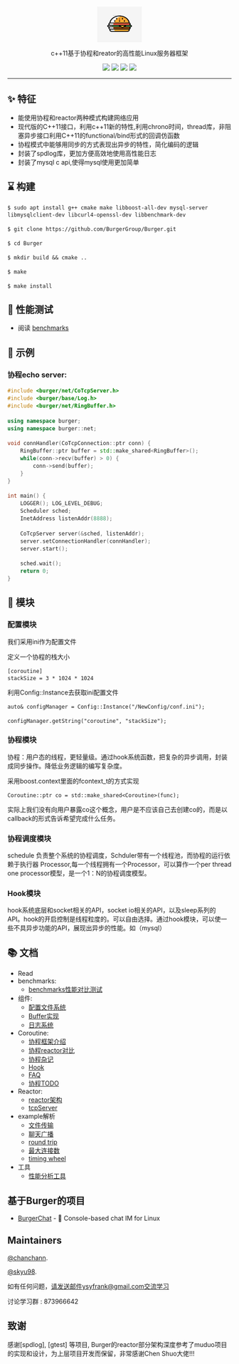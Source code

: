 <div align="center">

<img src="./docs/assets/logo.jpeg" width = "100" height = "80" alt="burger" align=center />

c++11基于协程和reator的高性能Linux服务器框架

![](https://img.shields.io/badge/release-v1.0-blue.svg)
![](https://img.shields.io/badge/build-passing-green.svg)
![](https://img.shields.io/badge/dependencies-up%20to%20date-green.svg)
![](https://img.shields.io/badge/license-MIT-blue.svg)

</div>


-----

## ✨ 特征

- 能使用协程和reactor两种模式构建网络应用
- 现代版的C++11接口，利用c++11新的特性,利用chrono时间，thread库，非阻塞异步接口利用C++11的functional/bind形式的回调仿函数 
- 协程模式中能够用同步的方式表现出异步的特性，简化编码的逻辑
- 封装了spdlog库，更加方便高效地使用高性能日志
- 封装了mysql c api,使得mysql使用更加简单


## ⌛️ 构建

```
$ sudo apt install g++ cmake make libboost-all-dev mysql-server libmysqlclient-dev libcurl4-openssl-dev libbenchmark-dev
 
$ git clone https://github.com/BurgerGroup/Burger.git

$ cd Burger

$ mkdir build && cmake ..

$ make 

$ make install   
```

## 🥇 性能测试

* 阅读 [benchmarks](./benchmarks/README.md)

## 🍭 示例

### 协程echo server:

```cpp
#include <burger/net/CoTcpServer.h>
#include <burger/base/Log.h>
#include <burger/net/RingBuffer.h>

using namespace burger;
using namespace burger::net;

void connHandler(CoTcpConnection::ptr conn) {
    RingBuffer::ptr buffer = std::make_shared<RingBuffer>();
    while(conn->recv(buffer) > 0) {
        conn->send(buffer);
    }
}

int main() {
    LOGGER(); LOG_LEVEL_DEBUG;
    Scheduler sched;
    InetAddress listenAddr(8888);

    CoTcpServer server(&sched, listenAddr);
    server.setConnectionHandler(connHandler);
    server.start();

    sched.wait();
    return 0;
}
```

## 💎 模块

### 配置模块

我们采用ini作为配置文件

定义一个协程的栈大小

```
[coroutine]
stackSize = 3 * 1024 * 1024
```
利用Config::Instance去获取ini配置文件
```
auto& configManager = Config::Instance("/NewConfig/conf.ini");

configManager.getString("coroutine", "stackSize");
````

### 协程模块

协程：用户态的线程，更轻量级。通过hook系统函数，把复杂的异步调用，封装成同步操作。降低业务逻辑的编写复杂度。

采用boost.context里面的fcontext_t的方式实现

```
Coroutine::ptr co = std::make_shared<Coroutine>(func);
```

实际上我们没有向用户暴露co这个概念，用户是不应该自己去创建co的，而是以callback的形式告诉希望完成什么任务。

### 协程调度模块

schedule 负责整个系统的协程调度，Schduler带有一个线程池，而协程的运行依赖于执行器 Processor,每一个线程拥有一个Processor，可以算作一个per thread one processor模型，是一个1：N的协程调度模型。

### Hook模块

hook系统底层和socket相关的API，socket io相关的API，以及sleep系列的API。hook的开启控制是线程粒度的。可以自由选择。通过hook模块，可以使一些不具异步功能的API，展现出异步的性能。如（mysql）

## 📚 文档

* Read 
* benchmarks:
  * [benchmarks性能对比测试](./benchmarks/README.md)
* 组件:
  * [配置文件系统](./docs/configSys.md)
  * [Buffer实现](./docs/buffer.md)
  * [日志系统](./docs/logger.md)
* Coroutine:
  * [协程框架介绍](./docs/co/co_arch.md)
  * [协程reactor对比](./docs/co/co_reactor.md)
  * [协程杂记](./docs/co/co_notes.md)
  * [Hook](./docs/co/hook.md)
  * [FAQ](./docs/co/co_faq.md)
  * [协程TODO](./docs/co/co_todo.md)
* Reactor:
  * [reactor架构](./docs/reactor.md)
  * [tcpServer](./docs/tcpServer.md)
* example解析
  * [文件传输](./examples/filetransfer/readme.md)
  * [聊天广播](./examples/chat/chat.md)
  * [round trip](./examples/chat/chat.md)
  * [最大连接数](./examples/maxconnection)
  * [timing wheel](./examples/timingWheel/readme.md)
* 工具
  * [性能分析工具](./docs/profiling.md)
  
## 基于Burger的项目

- [BurgerChat](https://github.com/chanchann/BurgerChat) - 🍔 Console-based chat IM for Linux

## Maintainers

[@chanchann](https://github.com/chanchann).

[@skyu98](https://github.com/skyu98).

如有任何问题，请发送邮件ysyfrank@gmail.com交流学习

讨论学习群 :  873966642

## 致谢

感谢[spdlog], [gtest] 等项目, Burger的reactor部分架构深度参考了muduo项目的实现和设计，为上层项目开发而保留，非常感谢Chen Shuo大佬!!!

